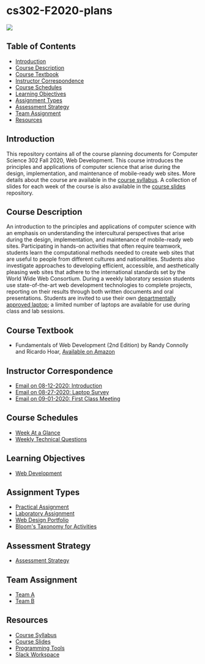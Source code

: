 # cs302-F2020-plans

![](../../workflows/build/badge.svg)

## Table of Contents

* [Introduction](#introduction)
* [Course Description](#course-description)
* [Course Textbook](#course-textbook)
* [Instructor Correspondence](#instructor-correspondence)
* [Course Schedules](#course-schedules)
* [Learning Objectives](#learning-objectives)
* [Assignment Types](#assignment-types)
* [Assessment Strategy](#assessment-strategy)
* [Team Assignment](#team-assignment)
* [Resources](#resources)

## Introduction

This repository contains all of the course planning documents for Computer
Science 302 Fall 2020, Web Development. This course introduces the principles
and applications of computer science that arise during the design,
implementation, and maintenance of mobile-ready web sites. More details about
the course are available in the [course
syllabus](https://github.com/Allegheny-Computer-Science-302-F2020/cs302-F2020-syllabus).
A collection of slides for each week of the course is also available in the
[course
slides](https://github.com/Allegheny-Computer-Science-302-F2020/cs302-F2020-slides)
repository.

## Course Description

An introduction to the principles and applications of computer science with an
emphasis on understanding the intercultural perspectives that arise during the
design, implementation, and maintenance of mobile-ready web sites. Participating
in hands-on activities that often require teamwork, students learn the
computational methods needed to create web sites that are useful to people from
different cultures and nationalities. Students also investigate approaches to
developing efficient, accessible, and aesthetically pleasing web sites that
adhere to the international standards set by the World Wide Web Consortium.
During a weekly laboratory session students use state-of-the-art web development
technologies to complete projects, reporting on their results through both
written documents and oral presentations. Students are invited to use their own
[departmentally approved
laptop](https://www.cs.allegheny.edu/resources/laptops/); a limited number of
laptops are available for use during class and lab sessions.

## Course Textbook

- Fundamentals of Web Development (2nd Edition) by Randy Connolly and Ricardo
  Hoar, [Available on
  Amazon](https://www.amazon.com/Fundamentals-Web-Development-Randy-Connolly/dp/0134481267)

## Instructor Correspondence

- [Email on 08-12-2020: Introduction](emails/introduction.md)
- [Email on 08-27-2020: Laptop Survey](emails/laptopsurvey.md)
- [Email on 09-01-2020: First Class Meeting](emails/firstclassmeeting.md)

## Course Schedules

- [Week At a Glance](schedules/week-at-a-glance.md)
- [Weekly Technical Questions](schedules/weekly-technical-questions.md)

## Learning Objectives

- [Web Development](learning-objectives/web-development.md)

## Assignment Types

- [Practical Assignment](assignments/practical-assignment.md)
- [Laboratory Assignment](assignments/laboratory-assignment.md)
- [Web Design Portfolio](assignments/design-portfolio.md)
- [Bloom's Taxonomy for Activities](taxonomies/blooms-taxonomy.md)

## Assessment Strategy

- [Assessment Strategy](assessment/assessment-strategy.md)

## Team Assignment

- [Team A](teams/team-a.md)
- [Team B](teams/team-b.md)

## Resources

- [Course Syllabus](https://github.com/Allegheny-Computer-Science-302-F2020/cs302-F2020-syllabus)
- [Course Slides](https://github.com/Allegheny-Computer-Science-302-F2020/cs302-F2020-slides)
- [Programming Tools](tools/programming-tools.md)
- [Slack Workspace](https://join.slack.com/t/cmpsc302fall2020/signup)
